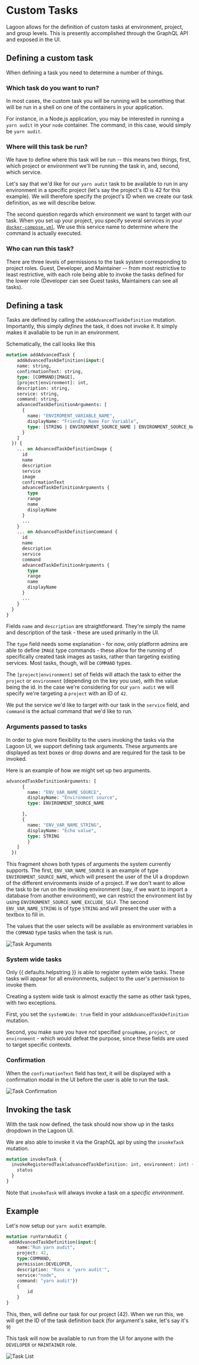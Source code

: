 # Custom Tasks

Lagoon allows for the definition of custom tasks at environment, project, and group levels. This is presently accomplished through the GraphQL API and exposed in the UI.

## Defining a custom task

When defining a task you need to determine a number of things.

### Which task do you want to run?

In most cases, the custom task you will be running will be something that will be run in a shell on one of the containers in your application.

For instance, in a Node.js application, you may be interested in running a `yarn audit` in your `node` container. The command, in this case, would simply be `yarn audit`.

### Where will this task be run?

We have to define where this task will be run -- this means two things, first, which project or environment we'll be running the task in, and, second, which service.

Let's say that we'd like for our `yarn audit` task to be available to run in any environment in a specific project \(let's say the project's ID is 42 for this example\). We will therefore specify the project's ID when we create our task definition, as we will describe below.

The second question regards which environment we want to target with our task. When you set up your project, you specify several services in your [`docker-compose.yml`](../concepts-basics/docker-compose-yml.md). We use this service name to determine where the command is actually executed.

### Who can run this task?

There are three levels of permissions to the task system corresponding to project roles. Guest, Developer, and Maintainer -- from most restrictive to least restrictive, with each role being able to invoke the tasks defined for the lower role \(Developer can see Guest tasks, Maintainers can see all tasks\).

## Defining a task

Tasks are defined by calling the `addAdvancedTaskDefinition` mutation. Importantly, this simply _defines_ the task, it does not invoke it. It simply makes it avaliable to be run in an environment.

Schematically, the call looks like this

```graphql title="Define a new task"
mutation addAdvancedTask {
    addAdvancedTaskDefinition(input:{
    name: string,
    confirmationText: string,
    type: [COMMAND|IMAGE],
    [project|environment]: int,
    description: string,
    service: string,
    command: string,
    advancedTaskDefinitionArguments: [
      {
        name: "ENVIROMENT_VARIABLE_NAME",
        displayName: "Friendly Name For Variable",
        type: [STRING | ENVIRONMENT_SOURCE_NAME | ENVIRONMENT_SOURCE_NAME_EXCLUDE_SELF]
      }
    ]
  }) {
    ... on AdvancedTaskDefinitionImage {
      id
      name
      description
      service
      image
      confirmationText
      advancedTaskDefinitionArguments {
        type
        range
        name
        displayName
      }
      ...
    }
    ... on AdvancedTaskDefinitionCommand {
      id
      name
      description
      service
      command
      advancedTaskDefinitionArguments {
        type
        range
        name
        displayName
      }
      ...
    }
  }
}
```

Fields `name` and `description` are straightforward. They're simply the name and description of the task - these are used primarily in the UI.

The `type` field needs some explanation - for now, only platform admins are able to define `IMAGE` type commands - these allow for the running of specifically created task images as tasks, rather than targeting existing services. Most tasks, though, will be `COMMAND` types.

The `[project|environment]` set of fields will attach the task to either the `project` or `environment` \(depending on the key you use\), with the value being the id. In the case we're considering for our `yarn audit` we will specify we're targeting a `project` with an ID of `42`.

We put the service we'd like to target with our task in the `service` field, and `command` is the actual command that we'd like to run.

### Arguments passed to tasks

In order to give more flexibility to the users invoking the tasks via the Lagoon UI, we support defining task arguments. These arguments are displayed as text boxes or drop downs and are required for the task to be invoked.

Here is an example of how we might set up two arguments.

```graphql title="Define task arguments"
advancedTaskDefinitionArguments: [
      {
        name: "ENV_VAR_NAME_SOURCE",
        displayName: "Environment source",
        type: ENVIRONMENT_SOURCE_NAME

      },
      {
        name: "ENV_VAR_NAME_STRING",
        displayName: "Echo value",
        type: STRING
        }
    ]
  })
```

This fragment shows both types of arguments the system currently supports.
The first, `ENV_VAR_NAME_SOURCE` is an example of type `ENVIRONMENT_SOURCE_NAME`, which will present the user of the UI a dropdown of the different environments inside of a project. If we don't want to allow the task to be run on the invoking environment (say, if we want to import a database from another environment), we can restrict the environment list by using `ENVIRONMENT_SOURCE_NAME_EXCLUDE_SELF`.
The second `ENV_VAR_NAME_STRING` is of type `STRING` and will present the user with a textbox to fill in.

The values that the user selects will be available as environment variables in the `COMMAND` type tasks when the task is run.

![Task Arguments](../images/custom-task-arguments.png)


### System wide tasks

Only {{ defaults.helpstring }} is able to register system wide tasks. These tasks will appear for all environments, subject to the user's permission to invoke them.

Creating a system wide task is almost exactly the same as other task types, with two exceptions.

First, you set the `systemWide: true` field in your `addAdvancedTaskDefinition` mutation.

Second, you make sure you have *not* specified `groupName`, `project`, or `environment` - which would defeat the purpose, since these fields are used to target specific contexts.


### Confirmation

When the `confirmationText` field has text, it will be displayed with a confirmation modal in the UI before the user is able to run the task.

![Task Confirmation](../images/custom-task-confirm.png)

## Invoking the task

With the task now defined, the task should now show up in the tasks dropdown in the Lagoon UI.

We are also able to invoke it via the GraphQL api by using the `invokeTask` mutation.

```graphql title="Invoke task"
mutation invokeTask {
  invokeRegisteredTask(advancedTaskDefinition: int, environment: int) {
    status
  }
}
```

Note that `invokeTask` will always invoke a task on a _specific environment_.

## Example

Let's now setup our `yarn audit` example.

```graphql title="Define task mutation"
mutation runYarnAudit {
 addAdvancedTaskDefinition(input:{
    name:"Run yarn audit",
    project: 42,
    type:COMMAND,
    permission:DEVELOPER,
    description: "Runs a 'yarn audit'",
    service:"node",
    command: "yarn audit"})
    {
        id
    }
}
```

This, then, will define our task for our project \(42\). When we run this, we will get the ID of the task definition back \(for argument's sake, let's say it's `9`\)

This task will now be available to run from the UI for anyone with the `DEVELOPER` or `MAINTAINER` role.

![Task List](../images/task-yarn-audit.png)
